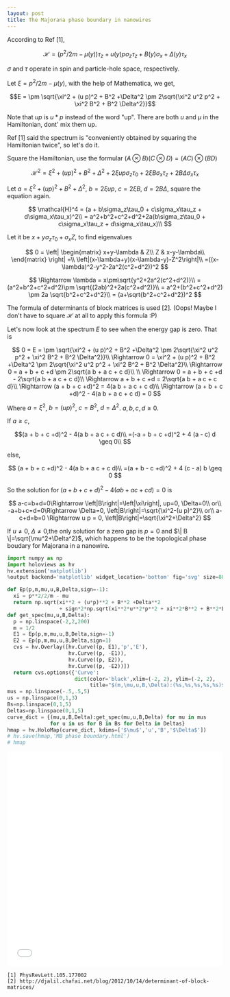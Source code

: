 ```yaml
---
layout: post
title: The Majorana phase boundary in nanowires
---
```


According to Ref [1], 

$$\mathcal{H}=(p^2/2m-\mu(y))\tau_z + u(y) p \sigma_z \tau_z + B(y) \sigma_x + \Delta(y) \tau_x$$

$\sigma$ and $\tau$  operate in spin and particle-hole space, respectively.

Let $\xi = p^2/2m-\mu(y)$, with the help of Mathematica, we get,

$$E = \pm \sqrt{\xi^2 + (u p)^2 + B^2 +\Delta^2 \pm 2\sqrt{\xi^2 u^2 p^2 + \xi^2 B^2 + B^2 \Delta^2}}$$

Note that $up$ is $u*p$ instead of the word "up". There are both $u$ and $\mu$ in the Hamiltonian, dont' mix them up.

Ref [1] said the spectrum is "conveniently obtained by squaring the Hamiltonian twice", so let's do it. 

Square the Hamiltonian, use the formular $(A \otimes B)(C \otimes D)=(AC)\otimes(BD)$

$$\mathcal{H}^2 = \xi^2 + (u p)^2 + B^2 +\Delta^2 + 2\xi u p\sigma_z\tau_0 + 2\xi B \sigma_x\tau_z + 2 B \Delta \sigma_x\tau_x$$

Let $a = \xi^2 + (u p)^2 + B^2 +\Delta^2$, $b = 2\xi u p$, $c = 2\xi B$, $d = 2 B \Delta$, square the equation again.

$$
\mathcal{H}^4 
= (a + b\sigma_z\tau_0 + c\sigma_x\tau_z + d\sigma_x\tau_x)^2\\
= a^2+b^2+c^2+d^2+2a(b\sigma_z\tau_0 + c\sigma_x\tau_z + d\sigma_x\tau_x)\\
$$

Let it be $x+y\sigma_z \tau_0+\sigma_x Z$, to find eigenvalues

$$
0 = 
\left|
\begin{matrix} 
x+y-\lambda & Z\\
Z & x-y-\lambda\\
\end{matrix}
\right|
=\\
\left|(x-\lambda+y)(x-\lambda-y)-Z^2\right|\\
=((x-\lambda)^2-y^2-2a^2(c^2+d^2))^2
$$

$$
\Rightarrow \lambda = x\pm\sqrt{y^2+2a^2(c^2+d^2)}\\
= (a^2+b^2+c^2+d^2)\pm \sqrt{(2ab)^2+2a(c^2+d^2)}\\
= a^2+(b^2+c^2+d^2) \pm 2a \sqrt{b^2+c^2+d^2}\\
= (a+\sqrt{b^2+c^2+d^2})^2
$$

The formula of determinants of block matrices is used [2]. (Oops! Maybe I don't have to square $\mathcal{H}$ at all to apply this formula :P)

Let's now look at the spectrum $E$ to see when the energy gap is zero. That is

$$
0 = E = \pm \sqrt{\xi^2 + (u p)^2 + B^2 +\Delta^2 \pm 2\sqrt{\xi^2 u^2 p^2 + \xi^2 B^2 + B^2 \Delta^2}}\\
\Rightarrow
0 = \xi^2 + (u p)^2 + B^2 +\Delta^2 \pm 2\sqrt{\xi^2 u^2 p^2 + \xi^2 B^2 + B^2 \Delta^2}\\
\Rightarrow
0 = a + b + c +d \pm 2\sqrt{a b + a c + c d}\\
\\
\Rightarrow
0 = a + b + c +d - 2\sqrt{a b + a c + c d}\\
\Rightarrow
a + b + c +d = 2\sqrt{a b + a c + c d}\\
\Rightarrow
(a + b + c +d)^2 = 4(a b + a c + c d)\\
\Rightarrow
(a + b + c +d)^2 - 4(a b + a c + c d) = 0
$$

Where $a=\xi^2$, $b=(u p)^2$, $c = B^2$, $d=\Delta^2$. $a,b,c,d \geq 0$.

If $a \geq c$, 

$$(a + b + c +d)^2 - 4(a b + a c + c d)\\
=(-a + b + c +d)^2 + 4 (a - c) d \geq 0\\
$$

else,

$$
(a + b + c +d)^2 - 4(a b + a c + c d)\\
=(a + b - c +d)^2 + 4 (c - a) b \geq 0
$$

So the solution for $(a + b + c +d)^2 - 4(a b + a c + c d) = 0$ is 

$$
a-c=b+d=0\Rightarrow \left|B\right|=\left|\xi\right|, up=0, \Delta=0\\
or\\
-a+b+c=d=0\Rightarrow \Delta=0, \left|B\right|=\sqrt{\xi^2-(u p)^2}\\
or\\
a-c+d=b=0 \Rightarrow u p = 0, \left|B\right|=\sqrt{\xi^2+\Delta^2}
$$

If $u \neq 0$, $\Delta \neq 0$,the only solution for a zero gap is $p = 0$ and $\| B \|=\sqrt{\mu^2+\Delta^2}$, which happens to be the topological phase boudary for Majorana in a nanowire.


```python
import numpy as np
import holoviews as hv
hv.extension('matplotlib')
%output backend='matplotlib' widget_location='bottom' fig='svg' size=80

def Ep(p,m,mu,u,B,Delta,sign=-1):
  xi = p**2/2/m - mu
  return np.sqrt(xi**2 + (u*p)**2 + B**2 +Delta**2 
                 + sign*2*np.sqrt(xi**2*u**2*p**2 + xi**2*B**2 + B**2*Delta**2))
def get_spec(mu,u,B,Delta):
  p = np.linspace(-2,2,200)
  m = 1/2
  E1 = Ep(p,m,mu,u,B,Delta,sign=-1)
  E2 = Ep(p,m,mu,u,B,Delta,sign=1)
  cvs = hv.Overlay([hv.Curve((p, E1),'p','E'),
                    hv.Curve((p, -E1)),
                    hv.Curve((p, E2)),
                    hv.Curve((p, -E2))])
  return cvs.options({'Curve': 
                      dict(color='black',xlim=(-2, 2), ylim=(-2, 2),
                           title="$(m,\mu,u,B,\Delta):(%s,%s,%s,%s,%s)$"%(m,mu,u,B,Delta))})
mus = np.linspace(-.5,.5,5)
us = np.linspace(0,1,3)
Bs=np.linspace(0,1,5)
Deltas=np.linspace(0,1,5)
curve_dict = {(mu,u,B,Delta):get_spec(mu,u,B,Delta) for mu in mus
              for u in us for B in Bs for Delta in Deltas}
hmap = hv.HoloMap(curve_dict, kdims=['$\mu$','u','B','$\Delta$'])
# hv.save(hmap,'MB phase boundary.html')
# hmap
```

<iframe src="/images/MB phase boundary.html" title="MB phase boundary" width="100%" height="500px" frameborder="0"></iframe>

```
[1] PhysRevLett.105.177002
[2] http://djalil.chafai.net/blog/2012/10/14/determinant-of-block-matrices/
```
